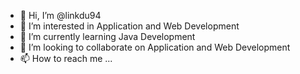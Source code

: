 - 👋 Hi, I’m @linkdu94
- 👀 I’m interested in Application and Web Development
- 🌱 I’m currently learning Java Development
- 💞️ I’m looking to collaborate on Application and Web Development
- 📫 How to reach me ...

<!---
linkdu94/linkdu94 is a ✨ special ✨ repository because its `README.md` (this file) appears on your GitHub profile.
You can click the Preview link to take a look at your changes.
--->
